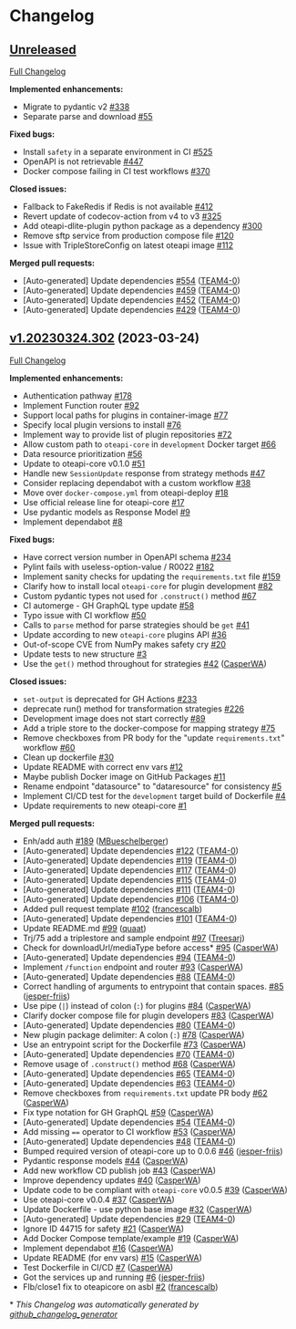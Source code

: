 # Changelog

## [Unreleased](https://github.com/EMMC-ASBL/oteapi-services/tree/HEAD)

[Full Changelog](https://github.com/EMMC-ASBL/oteapi-services/compare/v1.20230324.302...HEAD)

**Implemented enhancements:**

- Migrate to pydantic v2 [\#338](https://github.com/EMMC-ASBL/oteapi-services/issues/338)
- Separate parse and download [\#55](https://github.com/EMMC-ASBL/oteapi-services/issues/55)

**Fixed bugs:**

- Install `safety` in a separate environment in CI [\#525](https://github.com/EMMC-ASBL/oteapi-services/issues/525)
- OpenAPI is not retrievable [\#447](https://github.com/EMMC-ASBL/oteapi-services/issues/447)
- Docker compose failing in CI test workflows [\#370](https://github.com/EMMC-ASBL/oteapi-services/issues/370)

**Closed issues:**

- Fallback to FakeRedis if Redis is not available [\#412](https://github.com/EMMC-ASBL/oteapi-services/issues/412)
- Revert update of codecov-action from v4 to v3 [\#325](https://github.com/EMMC-ASBL/oteapi-services/issues/325)
- Add oteapi-dlite-plugin python package as a dependency [\#300](https://github.com/EMMC-ASBL/oteapi-services/issues/300)
- Remove sftp service from production compose file [\#120](https://github.com/EMMC-ASBL/oteapi-services/issues/120)
- Issue with TripleStoreConfig on latest oteapi image  [\#112](https://github.com/EMMC-ASBL/oteapi-services/issues/112)

**Merged pull requests:**

- \[Auto-generated\] Update dependencies [\#554](https://github.com/EMMC-ASBL/oteapi-services/pull/554) ([TEAM4-0](https://github.com/TEAM4-0))
- \[Auto-generated\] Update dependencies [\#459](https://github.com/EMMC-ASBL/oteapi-services/pull/459) ([TEAM4-0](https://github.com/TEAM4-0))
- \[Auto-generated\] Update dependencies [\#452](https://github.com/EMMC-ASBL/oteapi-services/pull/452) ([TEAM4-0](https://github.com/TEAM4-0))
- \[Auto-generated\] Update dependencies [\#429](https://github.com/EMMC-ASBL/oteapi-services/pull/429) ([TEAM4-0](https://github.com/TEAM4-0))

## [v1.20230324.302](https://github.com/EMMC-ASBL/oteapi-services/tree/v1.20230324.302) (2023-03-24)

[Full Changelog](https://github.com/EMMC-ASBL/oteapi-services/compare/beaeac12453922f381a676df7876427fa62677fe...v1.20230324.302)

**Implemented enhancements:**

- Authentication pathway [\#178](https://github.com/EMMC-ASBL/oteapi-services/issues/178)
- Implement Function router [\#92](https://github.com/EMMC-ASBL/oteapi-services/issues/92)
- Support local paths for plugins in container-image [\#77](https://github.com/EMMC-ASBL/oteapi-services/issues/77)
- Specify local plugin versions to install [\#76](https://github.com/EMMC-ASBL/oteapi-services/issues/76)
- Implement way to provide list of plugin repositories [\#72](https://github.com/EMMC-ASBL/oteapi-services/issues/72)
- Allow custom path to `oteapi-core` in `development` Docker target [\#66](https://github.com/EMMC-ASBL/oteapi-services/issues/66)
- Data resource prioritization [\#56](https://github.com/EMMC-ASBL/oteapi-services/issues/56)
- Update to oteapi-core v0.1.0 [\#51](https://github.com/EMMC-ASBL/oteapi-services/issues/51)
- Handle new `SessionUpdate` response from strategy methods [\#47](https://github.com/EMMC-ASBL/oteapi-services/issues/47)
- Consider replacing dependabot with a custom workflow [\#38](https://github.com/EMMC-ASBL/oteapi-services/issues/38)
- Move over `docker-compose.yml` from oteapi-deploy [\#18](https://github.com/EMMC-ASBL/oteapi-services/issues/18)
- Use official release line for oteapi-core [\#17](https://github.com/EMMC-ASBL/oteapi-services/issues/17)
- Use pydantic models as Response Model [\#9](https://github.com/EMMC-ASBL/oteapi-services/issues/9)
- Implement dependabot [\#8](https://github.com/EMMC-ASBL/oteapi-services/issues/8)

**Fixed bugs:**

- Have correct version number in OpenAPI schema [\#234](https://github.com/EMMC-ASBL/oteapi-services/issues/234)
- Pylint fails with useless-option-value / R0022 [\#182](https://github.com/EMMC-ASBL/oteapi-services/issues/182)
- Implement sanity checks for updating the `requirements.txt` file [\#159](https://github.com/EMMC-ASBL/oteapi-services/issues/159)
- Clarify how to install local `oteapi-core` for plugin development [\#82](https://github.com/EMMC-ASBL/oteapi-services/issues/82)
- Custom pydantic types not used for `.construct()` method [\#67](https://github.com/EMMC-ASBL/oteapi-services/issues/67)
- CI automerge - GH GraphQL type update [\#58](https://github.com/EMMC-ASBL/oteapi-services/issues/58)
- Typo issue with CI workflow [\#50](https://github.com/EMMC-ASBL/oteapi-services/issues/50)
- Calls to `parse` method for parse strategies should be `get` [\#41](https://github.com/EMMC-ASBL/oteapi-services/issues/41)
- Update according to new `oteapi-core` plugins API [\#36](https://github.com/EMMC-ASBL/oteapi-services/issues/36)
- Out-of-scope CVE from NumPy makes safety cry [\#20](https://github.com/EMMC-ASBL/oteapi-services/issues/20)
- Update tests to new structure [\#3](https://github.com/EMMC-ASBL/oteapi-services/issues/3)
- Use the `get()` method throughout for strategies [\#42](https://github.com/EMMC-ASBL/oteapi-services/pull/42) ([CasperWA](https://github.com/CasperWA))

**Closed issues:**

- `set-output` is deprecated for GH Actions [\#233](https://github.com/EMMC-ASBL/oteapi-services/issues/233)
- deprecate run\(\) method for transformation strategies [\#226](https://github.com/EMMC-ASBL/oteapi-services/issues/226)
- Development image does not start correctly [\#89](https://github.com/EMMC-ASBL/oteapi-services/issues/89)
- Add a triple store to the docker-compose for mapping strategy [\#75](https://github.com/EMMC-ASBL/oteapi-services/issues/75)
- Remove checkboxes from PR body for the "update `requirements.txt`" workflow [\#60](https://github.com/EMMC-ASBL/oteapi-services/issues/60)
- Clean up dockerfile [\#30](https://github.com/EMMC-ASBL/oteapi-services/issues/30)
- Update README with correct env vars [\#12](https://github.com/EMMC-ASBL/oteapi-services/issues/12)
- Maybe publish Docker image on GitHub Packages [\#11](https://github.com/EMMC-ASBL/oteapi-services/issues/11)
- Rename endpoint "datasource" to "dataresource" for consistency [\#5](https://github.com/EMMC-ASBL/oteapi-services/issues/5)
- Implement CI/CD test for the `development` target build of Dockerfile [\#4](https://github.com/EMMC-ASBL/oteapi-services/issues/4)
- Update requirements to new oteapi-core [\#1](https://github.com/EMMC-ASBL/oteapi-services/issues/1)

**Merged pull requests:**

- Enh/add auth [\#189](https://github.com/EMMC-ASBL/oteapi-services/pull/189) ([MBueschelberger](https://github.com/MBueschelberger))
- \[Auto-generated\] Update dependencies [\#122](https://github.com/EMMC-ASBL/oteapi-services/pull/122) ([TEAM4-0](https://github.com/TEAM4-0))
- \[Auto-generated\] Update dependencies [\#119](https://github.com/EMMC-ASBL/oteapi-services/pull/119) ([TEAM4-0](https://github.com/TEAM4-0))
- \[Auto-generated\] Update dependencies [\#117](https://github.com/EMMC-ASBL/oteapi-services/pull/117) ([TEAM4-0](https://github.com/TEAM4-0))
- \[Auto-generated\] Update dependencies [\#115](https://github.com/EMMC-ASBL/oteapi-services/pull/115) ([TEAM4-0](https://github.com/TEAM4-0))
- \[Auto-generated\] Update dependencies [\#111](https://github.com/EMMC-ASBL/oteapi-services/pull/111) ([TEAM4-0](https://github.com/TEAM4-0))
- \[Auto-generated\] Update dependencies [\#106](https://github.com/EMMC-ASBL/oteapi-services/pull/106) ([TEAM4-0](https://github.com/TEAM4-0))
- Added pull request template [\#102](https://github.com/EMMC-ASBL/oteapi-services/pull/102) ([francescalb](https://github.com/francescalb))
- \[Auto-generated\] Update dependencies [\#101](https://github.com/EMMC-ASBL/oteapi-services/pull/101) ([TEAM4-0](https://github.com/TEAM4-0))
- Update README.md [\#99](https://github.com/EMMC-ASBL/oteapi-services/pull/99) ([quaat](https://github.com/quaat))
- Trj/75 add a triplestore and sample endpoint [\#97](https://github.com/EMMC-ASBL/oteapi-services/pull/97) ([Treesarj](https://github.com/Treesarj))
- Check for downloadUrl/mediaType before access\* [\#95](https://github.com/EMMC-ASBL/oteapi-services/pull/95) ([CasperWA](https://github.com/CasperWA))
- \[Auto-generated\] Update dependencies [\#94](https://github.com/EMMC-ASBL/oteapi-services/pull/94) ([TEAM4-0](https://github.com/TEAM4-0))
- Implement `/function` endpoint and router [\#93](https://github.com/EMMC-ASBL/oteapi-services/pull/93) ([CasperWA](https://github.com/CasperWA))
- \[Auto-generated\] Update dependencies [\#88](https://github.com/EMMC-ASBL/oteapi-services/pull/88) ([TEAM4-0](https://github.com/TEAM4-0))
- Correct handling of arguments to entrypoint that contain spaces. [\#85](https://github.com/EMMC-ASBL/oteapi-services/pull/85) ([jesper-friis](https://github.com/jesper-friis))
- Use pipe \(`|`\) instead of colon \(`:`\) for plugins [\#84](https://github.com/EMMC-ASBL/oteapi-services/pull/84) ([CasperWA](https://github.com/CasperWA))
- Clarify docker compose file for plugin developers [\#83](https://github.com/EMMC-ASBL/oteapi-services/pull/83) ([CasperWA](https://github.com/CasperWA))
- \[Auto-generated\] Update dependencies [\#80](https://github.com/EMMC-ASBL/oteapi-services/pull/80) ([TEAM4-0](https://github.com/TEAM4-0))
- New plugin package delimiter: A colon \(`:`\) [\#78](https://github.com/EMMC-ASBL/oteapi-services/pull/78) ([CasperWA](https://github.com/CasperWA))
- Use an entrypoint script for the Dockerfile [\#73](https://github.com/EMMC-ASBL/oteapi-services/pull/73) ([CasperWA](https://github.com/CasperWA))
- \[Auto-generated\] Update dependencies [\#70](https://github.com/EMMC-ASBL/oteapi-services/pull/70) ([TEAM4-0](https://github.com/TEAM4-0))
- Remove usage of `.construct()` method [\#68](https://github.com/EMMC-ASBL/oteapi-services/pull/68) ([CasperWA](https://github.com/CasperWA))
- \[Auto-generated\] Update dependencies [\#65](https://github.com/EMMC-ASBL/oteapi-services/pull/65) ([TEAM4-0](https://github.com/TEAM4-0))
- \[Auto-generated\] Update dependencies [\#63](https://github.com/EMMC-ASBL/oteapi-services/pull/63) ([TEAM4-0](https://github.com/TEAM4-0))
- Remove checkboxes from `requirements.txt` update PR body [\#62](https://github.com/EMMC-ASBL/oteapi-services/pull/62) ([CasperWA](https://github.com/CasperWA))
- Fix type notation for GH GraphQL [\#59](https://github.com/EMMC-ASBL/oteapi-services/pull/59) ([CasperWA](https://github.com/CasperWA))
- \[Auto-generated\] Update dependencies [\#54](https://github.com/EMMC-ASBL/oteapi-services/pull/54) ([TEAM4-0](https://github.com/TEAM4-0))
- Add missing `==` operator to CI workflow [\#53](https://github.com/EMMC-ASBL/oteapi-services/pull/53) ([CasperWA](https://github.com/CasperWA))
- \[Auto-generated\] Update dependencies [\#48](https://github.com/EMMC-ASBL/oteapi-services/pull/48) ([TEAM4-0](https://github.com/TEAM4-0))
- Bumped required version of oteapi-core up to 0.0.6 [\#46](https://github.com/EMMC-ASBL/oteapi-services/pull/46) ([jesper-friis](https://github.com/jesper-friis))
- Pydantic response models [\#44](https://github.com/EMMC-ASBL/oteapi-services/pull/44) ([CasperWA](https://github.com/CasperWA))
- Add new workflow CD publish job [\#43](https://github.com/EMMC-ASBL/oteapi-services/pull/43) ([CasperWA](https://github.com/CasperWA))
- Improve dependency updates [\#40](https://github.com/EMMC-ASBL/oteapi-services/pull/40) ([CasperWA](https://github.com/CasperWA))
- Update code to be compliant with `oteapi-core` v0.0.5 [\#39](https://github.com/EMMC-ASBL/oteapi-services/pull/39) ([CasperWA](https://github.com/CasperWA))
- Use oteapi-core v0.0.4 [\#37](https://github.com/EMMC-ASBL/oteapi-services/pull/37) ([CasperWA](https://github.com/CasperWA))
- Update Dockerfile - use python base image [\#32](https://github.com/EMMC-ASBL/oteapi-services/pull/32) ([CasperWA](https://github.com/CasperWA))
- \[Auto-generated\] Update dependencies [\#29](https://github.com/EMMC-ASBL/oteapi-services/pull/29) ([TEAM4-0](https://github.com/TEAM4-0))
- Ignore ID 44715 for safety [\#21](https://github.com/EMMC-ASBL/oteapi-services/pull/21) ([CasperWA](https://github.com/CasperWA))
- Add Docker Compose template/example [\#19](https://github.com/EMMC-ASBL/oteapi-services/pull/19) ([CasperWA](https://github.com/CasperWA))
- Implement dependabot [\#16](https://github.com/EMMC-ASBL/oteapi-services/pull/16) ([CasperWA](https://github.com/CasperWA))
- Update README \(for env vars\) [\#15](https://github.com/EMMC-ASBL/oteapi-services/pull/15) ([CasperWA](https://github.com/CasperWA))
- Test Dockerfile in CI/CD [\#7](https://github.com/EMMC-ASBL/oteapi-services/pull/7) ([CasperWA](https://github.com/CasperWA))
- Got the services up and running  [\#6](https://github.com/EMMC-ASBL/oteapi-services/pull/6) ([jesper-friis](https://github.com/jesper-friis))
- Flb/close1 fix to oteapicore on asbl [\#2](https://github.com/EMMC-ASBL/oteapi-services/pull/2) ([francescalb](https://github.com/francescalb))



\* *This Changelog was automatically generated by [github_changelog_generator](https://github.com/github-changelog-generator/github-changelog-generator)*
